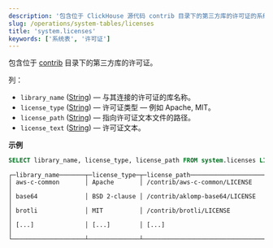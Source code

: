 ```yaml
---
description: '包含位于 ClickHouse 源代码 contrib 目录下的第三方库的许可证的系统表。'
slug: /operations/system-tables/licenses
title: 'system.licenses'
keywords: ['系统表', '许可证']
---
```


包含位于 [contrib](https://github.com/ClickHouse/ClickHouse/tree/master/contrib) 目录下的第三方库的许可证。

列：

- `library_name` ([String](../../sql-reference/data-types/string.md)) — 与其连接的许可证的库名称。
- `license_type` ([String](../../sql-reference/data-types/string.md)) — 许可证类型 — 例如 Apache, MIT。
- `license_path` ([String](../../sql-reference/data-types/string.md)) — 指向许可证文本文件的路径。
- `license_text` ([String](../../sql-reference/data-types/string.md)) — 许可证文本。

**示例**

``` sql
SELECT library_name, license_type, license_path FROM system.licenses LIMIT 15
```

``` text
┌─library_name───────┬─license_type─┬─license_path────────────────────────┐
│ aws-c-common       │ Apache       │ /contrib/aws-c-common/LICENSE       │
│ base64             │ BSD 2-clause │ /contrib/aklomp-base64/LICENSE      │
│ brotli             │ MIT          │ /contrib/brotli/LICENSE             │
│ [...]              │ [...]        │ [...]                               │
└────────────────────┴──────────────┴─────────────────────────────────────┘

```
